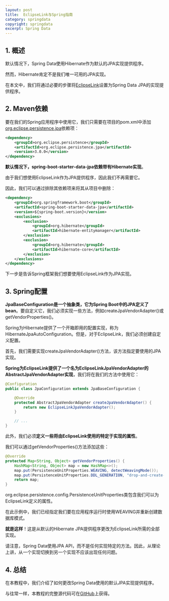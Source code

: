 ```yaml
---
layout: post
title:  EclipseLink与Spring指南
category: springdata
copyright: springdata
excerpt: Spring Data
---
```


## 1. 概述

默认情况下，Spring Data使用Hibernate作为默认的JPA实现提供程序。

然而，Hibernate肯定不是我们唯一可用的JPA实现。

在本文中，我们将通过必要的步骤将[EclipseLink](http://www.eclipse.org/eclipselink/)设置为Spring Data JPA的实现提供程序。

## 2. Maven依赖

要在我们的Spring应用程序中使用它，我们只需要在项目的pom.xml中添加[org.eclipse.persistence.jpa](https://central.sonatype.com/artifact/org.eclipse.persistence/org.eclipse.persistence.jpa/4.0.1)依赖项：

```xml
<dependency>
    <groupId>org.eclipse.persistence</groupId>
    <artifactId>org.eclipse.persistence.jpa</artifactId>
    <version>3.0.0</version>
</dependency>
```

**默认情况下，spring-boot-starter-data-jpa依赖带有Hibernate实现**。

由于我们想使用EclipseLink作为JPA提供程序，因此我们不再需要它。

因此，我们可以通过排除其依赖项来将其从项目中删除：

```xml
<dependency>
    <groupId>org.springframework.boot</groupId>
    <artifactId>spring-boot-starter-data-jpa</artifactId>
    <version>${spring-boot.version}</version>
    <exclusions>
        <exclusion>
            <groupId>org.hibernate</groupId>
            <artifactId>hibernate-entitymanager</artifactId>
        </exclusion>
        <exclusion>
            <groupId>org.hibernate</groupId>
            <artifactId>hibernate-core</artifactId>
        </exclusion>
    </exclusions>
</dependency>
```

下一步是告诉Spring框架我们想要使用EclipseLink作为JPA实现。

## 3. Spring配置

**JpaBaseConfiguration是一个抽象类，它为Spring Boot中的JPA定义了bean**。要自定义它，我们必须实现一些方法，例如createJpaVendorAdapter()或getVendorProperties()。

Spring为Hibernate提供了一个开箱即用的配置实现，称为HibernateJpaAutoConfiguration。但是，对于EclipseLink，我们必须创建自定义配置。

首先，我们需要实现createJpaVendorAdapter()方法，该方法指定要使用的JPA实现。

**Spring为EclipseLink提供了一个名为EclipseLinkJpaVendorAdapter的AbstractJpaVendorAdapter实现**，我们将在我们的方法中使用它：

```java
@Configuration
public class JpaConfiguration extends JpaBaseConfiguration {

    @Override
    protected AbstractJpaVendorAdapter createJpaVendorAdapter() {
        return new EclipseLinkJpaVendorAdapter();
    }

    // ...
}
```

此外，我们必须**定义一些将由EclipseLink使用的特定于实现的属性**。

我们可以通过getVendorProperties()方法添加这些：

```java
@Override
protected Map<String, Object> getVendorProperties() {
    HashMap<String, Object> map = new HashMap<>();
    map.put(PersistenceUnitProperties.WEAVING, detectWeavingMode());
    map.put(PersistenceUnitProperties.DDL_GENERATION, "drop-and-create-tables");
    return map;
}
```

org.eclipse.persistence.config.PersistenceUnitProperties类包含我们可以为EclipseLink定义的属性。

在此示例中，我们已经指定我们要在应用程序运行时使用WEAVING并重新创建数据库模式。

**就是这样**！这是从默认的Hibernate JPA提供程序更改为EclipseLink所需的全部实现。

请注意，Spring Data使用JPA API，而不是任何实现特定的方法。因此，从理论上讲，从一个实现切换到另一个实现不应该出现任何问题。

## 4. 总结

在本教程中，我们介绍了如何更改Spring Data使用的默认JPA实现提供程序。

与往常一样，本教程的完整源代码可在[GitHub](https://github.com/tuyucheng7/taketoday-tutorial4j/tree/master/spring-data-modules)上获得。